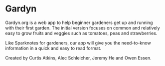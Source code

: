 # Gardyn

Gardyn.org is a web app to help beginner gardeners get up and running with their first garden. The initial version focuses on common and relatively easy to grow fruits and veggies such as tomatoes, peas and strawberries. 

Like Sparknotes for gardeners, our app will give you the need-to-know information in a quick and easy to read format. 

Created by Curtis Atkins, Alec Schleicher, Jeremy He and Owen Essen.
